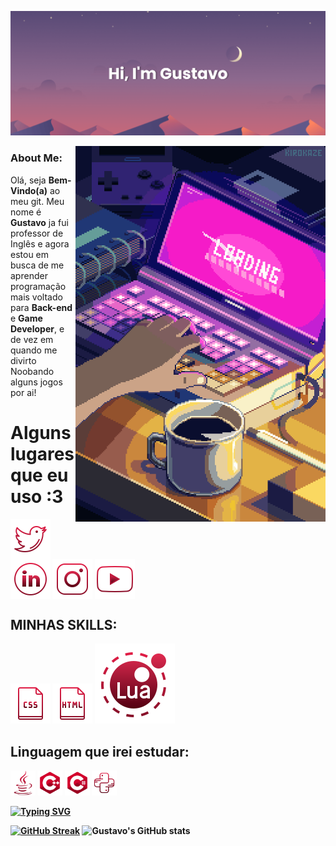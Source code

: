 ![MasterHead](banner.png)

<img align="right" alt="coding" width=400 src="git.gif">
<h3 aligh="left">About Me:</h3>
<p align="left">Olá, seja <b>Bem-Vindo(a)</b> ao meu git. Meu nome é <b>Gustavo</b> ja fui professor de Inglês e agora estou em busca de me aprender  programação mais voltado para <strong>Back-end</strong> e <strong>Game Developer</strong>, e de vez em quando me divirto Noobando alguns jogos por ai!</p>

<h1 align="left"><strong> Alguns lugares que eu uso :3</h1>
<p align="left">
<a href="seu link" target="blank"><img align="center" src="img/twitter.svg" alt="" height="64" width="64"/></a>
<a href="seu link" target="blank"><img align="center" src="img/ID.svg" alt="" height="64" width="64" /></a>
<a href="seu link" target="blank"><img align="center" src="img/instagram.svg" alt="" height="64" width="64" /></a>
<a href="seu link" target="blank"><img align="center" src="img/youtube.svg" alt="" height="64" width="64" /></a>
</p>
<h2 align="left"><strong>MINHAS SKILLS:</h2>
<p align="left"> <img src="img/css.png"/>
<img src="img/html.png"/>
<img src="img/lua.svg"/>


<h2 align="left"><strong>Linguagem que irei estudar:</h2>

<img src="img/java.svg" width = 40/>
<img src="img/C++.svg" width = 40 />
<img src="img/C.svg" width = 40/>
<img src="img/python.svg" width = 40 />


<a href="https://git.io/typing-svg"><img src="https://readme-typing-svg.demolab.com/?font=Fira+Code&pause=1000&color=E21D46&width=435&lines=Please+stand+by...;I+will+get+my+coffee." alt="Typing SVG" /></a>

[![GitHub Streak](https://streak-stats.demolab.com?user=devgustaR&theme=dracula)](https://git.io/streak-stats)
![Gustavo's GitHub stats](https://github-readme-stats.vercel.app/api?username=devGustaR&show_icons=true&theme=dracula)

